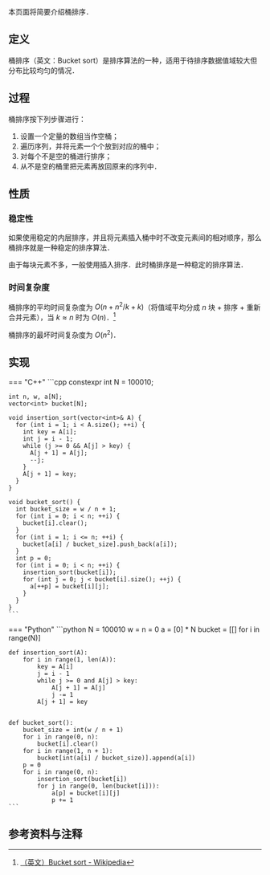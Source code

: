 本页面将简要介绍桶排序．

## 定义

桶排序（英文：Bucket sort）是排序算法的一种，适用于待排序数据值域较大但分布比较均匀的情况．

## 过程

桶排序按下列步骤进行：

1.  设置一个定量的数组当作空桶；
2.  遍历序列，并将元素一个个放到对应的桶中；
3.  对每个不是空的桶进行排序；
4.  从不是空的桶里把元素再放回原来的序列中．

## 性质

### 稳定性

如果使用稳定的内层排序，并且将元素插入桶中时不改变元素间的相对顺序，那么桶排序就是一种稳定的排序算法．

由于每块元素不多，一般使用插入排序．此时桶排序是一种稳定的排序算法．

### 时间复杂度

桶排序的平均时间复杂度为 $O(n + n^2/k + k)$（将值域平均分成 $n$ 块 + 排序 + 重新合并元素），当 $k\approx n$ 时为 $O(n)$．[^ref1]

桶排序的最坏时间复杂度为 $O(n^2)$．

## 实现

=== "C++"
    ```cpp
    constexpr int N = 100010;
    
    int n, w, a[N];
    vector<int> bucket[N];
    
    void insertion_sort(vector<int>& A) {
      for (int i = 1; i < A.size(); ++i) {
        int key = A[i];
        int j = i - 1;
        while (j >= 0 && A[j] > key) {
          A[j + 1] = A[j];
          --j;
        }
        A[j + 1] = key;
      }
    }
    
    void bucket_sort() {
      int bucket_size = w / n + 1;
      for (int i = 0; i < n; ++i) {
        bucket[i].clear();
      }
      for (int i = 1; i <= n; ++i) {
        bucket[a[i] / bucket_size].push_back(a[i]);
      }
      int p = 0;
      for (int i = 0; i < n; ++i) {
        insertion_sort(bucket[i]);
        for (int j = 0; j < bucket[i].size(); ++j) {
          a[++p] = bucket[i][j];
        }
      }
    }
    ```

=== "Python"
    ```python
    N = 100010
    w = n = 0
    a = [0] * N
    bucket = [[] for i in range(N)]
    
    
    def insertion_sort(A):
        for i in range(1, len(A)):
            key = A[i]
            j = i - 1
            while j >= 0 and A[j] > key:
                A[j + 1] = A[j]
                j -= 1
            A[j + 1] = key
    
    
    def bucket_sort():
        bucket_size = int(w / n + 1)
        for i in range(0, n):
            bucket[i].clear()
        for i in range(1, n + 1):
            bucket[int(a[i] / bucket_size)].append(a[i])
        p = 0
        for i in range(0, n):
            insertion_sort(bucket[i])
            for j in range(0, len(bucket[i])):
                a[p] = bucket[i][j]
                p += 1
    ```

## 参考资料与注释

[^ref1]: [（英文）Bucket sort - Wikipedia](https://en.wikipedia.org/wiki/Bucket_sort#Average-case_analysis)
